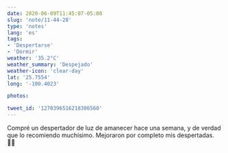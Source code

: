 ```yaml
---
date: 2020-06-09T11:45:07-05:00
slug: 'note/11-44-28'
type: 'notes'
lang: 'es'
tags:
- 'Despertarse'
- 'Dormir'
weather: '35.2°C'
weather_summary: 'Despejado'
weather-icon: 'clear-day'
lat: '25.7554'
long: '-100.4023'

photos:

tweet_id: '1270396516218306560'
---
```

Compré un despertador de luz de amanecer hace una semana, y de verdad que lo recomiendo muchísimo. Mejoraron por completo mis despertadas. 🙌🏼  